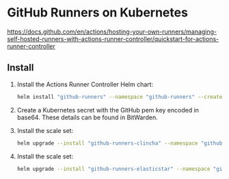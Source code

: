 # GitHub Runners on Kubernetes

https://docs.github.com/en/actions/hosting-your-own-runners/managing-self-hosted-runners-with-actions-runner-controller/quickstart-for-actions-runner-controller

## Install

1. Install the Actions Runner Controller Helm chart:
   ```bash
   helm install "github-runners" --namespace "github-runners" --create-namespace oci://ghcr.io/actions/actions-runner-controller-charts/gha-runner-scale-set-controller
   ```

2. Create a Kubernetes secret with the GitHub pem key encoded in base64. These details can be found in BitWarden.

3. Install the scale set:
   ```bash
   helm upgrade --install "github-runners-clincha" --namespace "github-runners-clincha" --create-namespace --values runners-clincha-values.yml oci://ghcr.io/actions/actions-runner-controller-charts/gha-runner-scale-set
   ```
   
4. Install the scale set:
   ```bash
   helm upgrade --install "github-runners-elasticstar" --namespace "github-runners-elasticstar" --create-namespace --values runners-elasticstar-values.yml oci://ghcr.io/actions/actions-runner-controller-charts/gha-runner-scale-set
   ```
